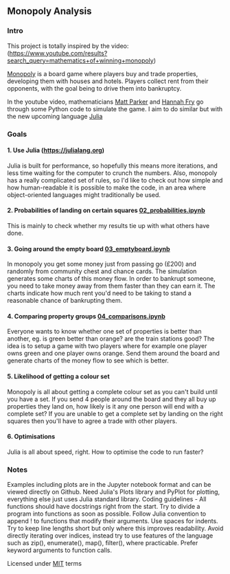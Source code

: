 ## Monopoly Analysis
### Intro
This project is totally inspired by the video:
(https://www.youtube.com/results?search_query=mathematics+of+winning+monopoly)

[Monopoly](https://en.wikipedia.org/wiki/Monopoly_(game)) is a board game where players buy and trade properties, developing them with houses and hotels. Players collect rent from their opponents, with the goal being to drive them into bankruptcy.

In the youtube video, mathematicians [Matt Parker](http://standupmaths.com) and [Hannah Fry](http://www.hannahfry.co.uk) go through some Python code to simulate the game. I aim to do similar but with the new upcoming language [Julia](https://julialang.org)

### Goals
#### 1. Use Julia (https://julialang.org)
Julia is built for performance, so hopefully this means more iterations, and less time waiting for the computer to crunch the numbers. Also, monopoly has a really complicated set of rules, so I'd like to check out how simple and how human-readable it is possible to make the code, in an area where object-oriented languages might traditionally be used.

#### 2. Probabilities of landing on certain squares [02_probabilities.ipynb](02_probabilities.ipynb)
This is mainly to check whether my results tie up with what others have done.

#### 3. Going around the empty board [03_emptyboard.ipynb](03_emptyboard.ipynb)
In monopoly you get some money just from passing go (£200) and randomly from community chest and chance cards. The simulation generates some charts of this money flow. In order to bankrupt someone, you need to take money away from them faster than they can earn it. The charts indicate how much rent you'd need to be taking to stand a reasonable chance of bankrupting them.

#### 4. Comparing property groups [04_comparisons.ipynb](04_comparisons.ipynb)
Everyone wants to know whether one set of properties is better than another, eg. is green better than orange? are the train stations good? The idea is to setup a game with two players where for example one player owns green and one player owns orange. Send them around the board and generate charts of the money flow to see which is better.

#### 5. Likelihood of getting a colour set
Monopoly is all about getting a complete colour set as you can't build until you have a set. If you send 4 people around the board and they all buy up properties they land on, how likely is it any one person will end with a complete set? If you are unable to get a complete set by landing on the right squares then you'll have to agree a trade with other players.

#### 6. Optimisations
Julia is all about speed, right. How to optimise the code to run faster?

### Notes
Examples including plots are in the Jupyter notebook format and can be viewed directly on Github.
Need Julia's Plots library and PyPlot for plotting, everything else just uses Julia standard library.
Coding guidelines - All functions should have docstrings right from the start. Try to divide a program into functions as soon as possible. Follow Julia convention to append ! to functions that modify their arguments. Use spaces for indents. Try to keep line lengths short but only where this improves readability. Avoid directly iterating over indices, instead try to use features of the language such as zip(), enumerate(), map(), filter(), where practicable. Prefer keyword arguments to function calls.

Licensed under [MIT](LICENSE) terms
